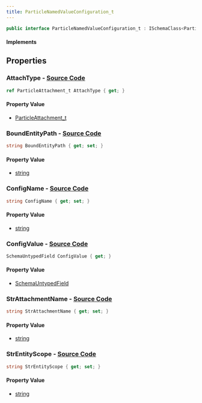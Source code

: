 ```yaml
---
title: ParticleNamedValueConfiguration_t
---
```


```csharp
public interface ParticleNamedValueConfiguration_t : ISchemaClass<ParticleNamedValueConfiguration_t>, ISchemaField, ISchemaClass, INativeHandle
```

#### Implements

## Properties

### **AttachType** - [Source Code](https://github.com/swiftly-solution/swiftlys2/blob/main/managed/src/SwiftlyS2.Generated/Schemas/Interfaces/ParticleNamedValueConfiguration_t.cs#L21)

```csharp
ref ParticleAttachment_t AttachType { get; }
```

#### Property Value

- [ParticleAttachment_t](/docs/api/shared/schemadefinitions/particleattachment_t)

### **BoundEntityPath** - [Source Code](https://github.com/swiftly-solution/swiftlys2/blob/main/managed/src/SwiftlyS2.Generated/Schemas/Interfaces/ParticleNamedValueConfiguration_t.cs#L23)

```csharp
string BoundEntityPath { get; set; }
```

#### Property Value

- [string](https://learn.microsoft.com/dotnet/api/system.string)

### **ConfigName** - [Source Code](https://github.com/swiftly-solution/swiftlys2/blob/main/managed/src/SwiftlyS2.Generated/Schemas/Interfaces/ParticleNamedValueConfiguration_t.cs#L16)

```csharp
string ConfigName { get; set; }
```

#### Property Value

- [string](https://learn.microsoft.com/dotnet/api/system.string)

### **ConfigValue** - [Source Code](https://github.com/swiftly-solution/swiftlys2/blob/main/managed/src/SwiftlyS2.Generated/Schemas/Interfaces/ParticleNamedValueConfiguration_t.cs#L19)

```csharp
SchemaUntypedField ConfigValue { get; }
```

#### Property Value

- [SchemaUntypedField](/docs/api/shared/schemas/schemauntypedfield)

### **StrAttachmentName** - [Source Code](https://github.com/swiftly-solution/swiftlys2/blob/main/managed/src/SwiftlyS2.Generated/Schemas/Interfaces/ParticleNamedValueConfiguration_t.cs#L27)

```csharp
string StrAttachmentName { get; set; }
```

#### Property Value

- [string](https://learn.microsoft.com/dotnet/api/system.string)

### **StrEntityScope** - [Source Code](https://github.com/swiftly-solution/swiftlys2/blob/main/managed/src/SwiftlyS2.Generated/Schemas/Interfaces/ParticleNamedValueConfiguration_t.cs#L25)

```csharp
string StrEntityScope { get; set; }
```

#### Property Value

- [string](https://learn.microsoft.com/dotnet/api/system.string)

